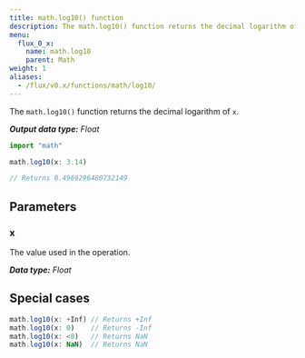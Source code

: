 ```yaml
---
title: math.log10() function
description: The math.log10() function returns the decimal logarithm of `x`.
menu:
  flux_0_x:
    name: math.log10
    parent: Math
weight: 1
aliases:
  - /flux/v0.x/functions/math/log10/
---
```


The `math.log10()` function returns the decimal logarithm of `x`.

_**Output data type:** Float_

```js
import "math"

math.log10(x: 3.14)

// Returns 0.4969296480732149
```

## Parameters

### x
The value used in the operation.

_**Data type:** Float_

## Special cases
```js
math.log10(x: +Inf) // Returns +Inf
math.log10(x: 0)    // Returns -Inf
math.log10(x: <0)   // Returns NaN
math.log10(x: NaN)  // Returns NaN
```
